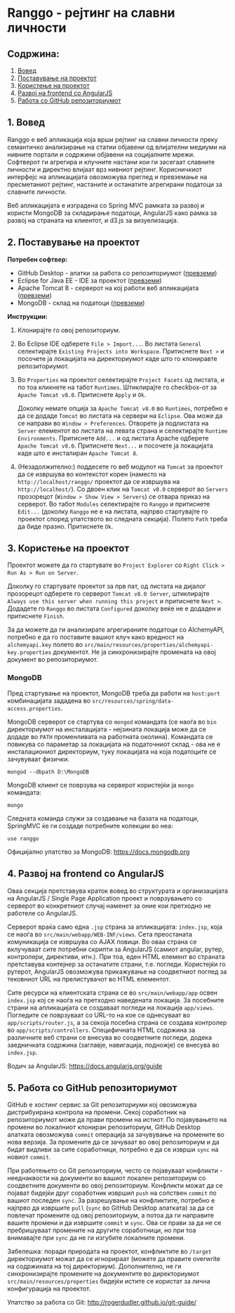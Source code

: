 Ranggo - рејтинг на славни личности
===================================

Содржина:
---------

<ol>
<li><a href="#readme-section-1-introduction">Вовед</a></li>
<li><a href="#readme-section-2-setup">Поставување на проектот</a></li>
<li><a href="#readme-section-3-usage">Користење на проектот</a></li>
<li><a href="#readme-section-4-frontend-angular">Развој на frontend со AngularJS</a></li>
<li><a href="#readme-section-5-repository">Работа со GitHub репозиториумот</a></li>
</ol>

<h2 id="readme-section-1-introduction">1. Вовед</h2>

Ranggo е веб апликација која врши рејтинг на славни личности преку семантичко анализирање на статии објавени од влијателни медиуми на нивните портали и содржини објавени на социјалните мрежи. Софтверот ги агрегира и клучните настани кои ги засегаат славните личности и директно влијаат врз нивниот рејтинг. Корисничкиот интерфејс на апликацијата овозможува преглед и превземање на пресметаниот рејтинг, настаните и останатите агрегирани податоци за славните личности.

Веб апликацијата е изградена со Spring MVC рамката за развој и користи MongoDB за складирање податоци, AngularJS како рамка за развој на страната на клиентот, и d3.js за визуелизација.

<h2 id="readme-section-2-setup">2. Поставување на проектот</h2>

**Потребен софтвер:**

+ GitHub Desktop - алатки за работа со репозиториумот ([превземи](https://desktop.github.com/))
+ Eclipse for Java EE - IDE за проектот ([превземи](http://www.eclipse.org/downloads/packages/eclipse-ide-java-ee-developers/mars2))
+ Apache Tomcat 8 - серверот на кој работи веб апликацијата ([превземи](http://tomcat.apache.org/download-80.cgi))
+ MongoDB - склад на податоци ([превземи](https://www.mongodb.org/downloads))

**Инструкции:**

1. Клонирајте го овој репозиториум.
2. Во Eclipse IDE одберете `File > Import...`. Во листата `General` селектирајте `Existing Projects into Workspace`. Притиснете `Next >` и посочете ја локацијата на директориумот каде што го клониравте репозиториумот.
3. Во `Properties` на проектот селектирајте `Project Facets` од листата, и по тоа кликнете на табот `Runtimes`. Штиклирајте го checkbox-от за `Apache Tomcat v8.0`. Притиснете `Apply` и `Ok`.
   
   Доколку немате опција за `Apache Tomcat v8.0` во `Runtimes`, потребно е да се додаде `Tomcat` во листата на сервери на `Eclipse`. Ова може да се направи во `Window > Preferences`. Отворете ја подлистата на `Server` елементот во листата на левата страна и селектирајте `Runtime Environments`. Притиснете `Add...` и од листата Apache одберете `Apache Tomcat v8.0`. Притиснете `Next...` и посочете ја локацијата каде што е инсталиран `Apache Tomcat 8`.

4. (Незадолжително:) поддесете го веб модулот на `Tomcat` за проектот да се извршува во контекстот корен (наместо на `http://localhost/ranggo/` проектот да се извршува на `http://localhost/`). Со двоен клик на `Tomcat v8.0` серверот во `Servers` прозорецот (`Window > Show View > Servers`) се отвара приказ на серверот. Во табот `Modules` селектирајте го `Ranggo` и притиснете `Edit...` (доколку `Ranggo` не е на листата, најпрво стартувајте го проектот според упатството во следната секција). Полето `Path` треба да биде празно. Притиснете `Ok`.

<h2 id="readme-section-3-usage">3. Користење на проектот</h2>

Проектот можете да го стартувате во `Project Explorer` со `Right Click > Run As > Run on Server`.

Доколку го стартувате проектот за прв пат, од листата на дијалог прозорецот одберете го серверот `Tomcat v8.0 Server`,  штиклирајте `Always use this server when running this project` и притиснете `Next >`. Додадете го `Ranggo` во листата `Configured` доколку веќе не е додаден и притиснете `Finish`.

За да можете да ги анализирате агрегираните податоци со AlchemyAPI, потребно е да го поставите вашиот клуч како вредност на `alchemyapi.key` полето во `src/main/resources/properties/alchemyapi-key.properties` документот. Не ја синхронизирајте промената на овој документ во репозиториумот.

### MongoDB

Пред стартување на проектот, MongoDB треба да работи на `host:port` комбинацијата зададена во `src/resources/spring/data-access.properties`.

MongoDB серверот се стартува со `mongod` командата (се наоѓа во `bin` директориумот на инсталацијата - нејзината локација може да се додаде во `PATH` променливата на работната околина). Командата се повикува со параметар за локацијата на податочниот склад - ова не е инсталациониот директориум, туку локацијата на која податоците се зачувуваат физички.

`mongod --dbpath D:\MongoDB`

MongoDB клиент се поврзува на серверот користејќи ја `mongo` командата:

`mongo`

Следната команда служи за создавање на базата на податоци, SpringMVC ќе ги создаде потребните колекции во неа:

`use ranggo`

Официјално упатство за MongoDB: https://docs.mongodb.org

<h2 id="readme-section-4-frontend-angular">4. Развој на frontend со AngularJS</h2>

Оваа секција претставува краток вовед во структурата и организацијата на AngularJS / Single Page Application проект и поврзувањето со серверот во конкретниот случај наменет за оние кои претходно не работеле со AngularJS.

Серверот враќа само една `.jsp` страна за апликацијата: `index.jsp`, која се наоѓа во `src/main/webapp/WEB-INF/views`. Сета преостаната комуникација се извршува со AJAX повици. Во оваа страна се вклучуваат сите потребни скрипти за AngularJS (самиот angular, рутер, контролери, директиви, итн.). При тоа, еден HTML елемент во страната претставува контејнер за останатите страни, т.е. погледи. Користејќи го рутерот, AngularJS овозможува прикажување на соодветниот поглед за тековниот URL на прелистувачот во HTML елементот.

Сите ресурси на клиентската страна се во `src/main/webapp/app` освен `index.jsp` кој се наоѓа на претходно наведената локација. За посебните страни на апликацијата се создаваат погледи на локација `app/views`. Погледите се поврзуваат со URL-то на кое се однесуваат во `app/scripts/router.js`, а за секоја посебна страна се создава контролер во `app/scripts/controllers`. Специфичната HTML содржина за различните веб страни се внесува во соодветните погледи, додека заедничката содржина (заглавје, навигација, подножје) се внесува во `index.jsp`.

Водич за AngularJS: https://docs.angularjs.org/guide

<h2 id="readme-section-5-repository">5. Работа со GitHub репозиториумот</h2>

GitHub е хостинг сервис за Git репозиториуми кој овозможува дистрибуирана контрола на промени. Секој соработник на репозиториумот може да прави промени на истиот. По појавувањето на промени во локалниот клониран репозиториум, GitHub Desktop алатката овозможува `commit` операција за зачувување на промените во нова верзија. За промените да се зачуваат во овој репозиториум и да бидат видливи за сите соработници, потребно е да се изврши `sync` на новиот `commit`.

При работењето со Git репозиториум, често се појавуваат конфликти - нееднаквости на документи во вашиот локален репозиториум со соодветните документи во овој репозиториум. Конфликти можат да се појават бидејќи друг соработник извршил `push` на сопствен `commit` по вашиот последен `sync`. За разрешување на конфликтите, потребно е најпрво да извршите `pull` (`sync` во GitHub Desktop алатката) за да се повлечат промените од овој репозиториум, а потоа да ги направите вашите промени и да извршите `commit` и `sync`. Ова се прави за да не се пребришуваат промените на другите соработници, но при тоа внимавајте при `sync` да не ги изгубите локалните промени.

Забелешка: поради природата на проектот, конфликтите во `/target` директориумот можат да се игнорираат (можете да правите overwrite на содржината на тој директориум). Дополнително, не ги синхронизирајте промените на документите во директориумот `src/main/resources/properties` бидејќи истите се користат за лична конфигурација на проектот.

Упатство за работа со Git: http://rogerdudler.github.io/git-guide/